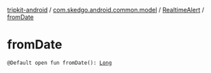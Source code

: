 [tripkit-android](../../index.md) / [com.skedgo.android.common.model](../index.md) / [RealtimeAlert](index.md) / [fromDate](./from-date.md)

# fromDate

`@Default open fun fromDate(): `[`Long`](https://kotlinlang.org/api/latest/jvm/stdlib/kotlin/-long/index.html)